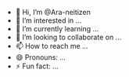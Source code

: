 - 👋 Hi, I’m @Ara-neitizen
- 👀 I’m interested in ...
- 🌱 I’m currently learning ...
- 💞️ I’m looking to collaborate on ...
- 📫 How to reach me ...
- 😄 Pronouns: ...
- ⚡ Fun fact: ...

<!---
Ara-neitizen/Ara-neitizen is a ✨ special ✨ repository because its `README.md` (this file) appears on your GitHub profile.
You can click the Preview link to take a look at your changes.
--->
